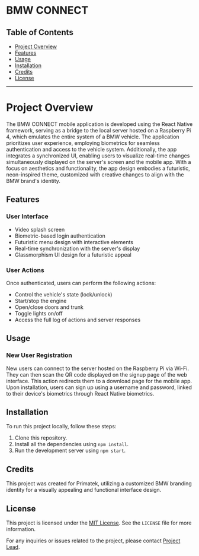 # BMW CONNECT

## Table of Contents

- [Project Overview](#project-overview)
- [Features](#features)
- [Usage](#usage)
- [Installation](#installation)
- [Credits](#credits)
- [License](#license)

---

# Project Overview

The BMW CONNECT mobile application is developed using the React Native framework, serving as a bridge to the local server hosted on a Raspberry Pi 4, which emulates the entire system of a BMW vehicle. The application prioritizes user experience, employing biometrics for seamless authentication and access to the vehicle system. Additionally, the app integrates a synchronized UI, enabling users to visualize real-time changes simultaneously displayed on the server's screen and the mobile app. With a focus on aesthetics and functionality, the app design embodies a futuristic, neon-inspired theme, customized with creative changes to align with the BMW brand's identity.

## Features

### User Interface

- Video splash screen
- Biometric-based login authentication
- Futuristic menu design with interactive elements
- Real-time synchronization with the server's display
- Glassmorphism UI design for a futuristic appeal

### User Actions

Once authenticated, users can perform the following actions:

- Control the vehicle's state (lock/unlock)
- Start/stop the engine
- Open/close doors and trunk
- Toggle lights on/off
- Access the full log of actions and server responses

## Usage

### New User Registration

New users can connect to the server hosted on the Raspberry Pi via Wi-Fi. They can then scan the QR code displayed on the signup page of the web interface. This action redirects them to a download page for the mobile app. Upon installation, users can sign up using a username and password, linked to their device's biometrics through React Native biometrics.

## Installation

To run this project locally, follow these steps:

1. Clone this repository.
2. Install all the dependencies using `npm install`.
3. Run the development server using `npm start`.

## Credits

This project was created for Primatek, utilizing a customized BMW branding identity for a visually appealing and functional interface design.

## License

This project is licensed under the [MIT License](https://opensource.org/licenses/MIT). See the `LICENSE` file for more information.

For any inquiries or issues related to the project, please contact [Project Lead](mailto:projectlead@bmwconnect.com).
